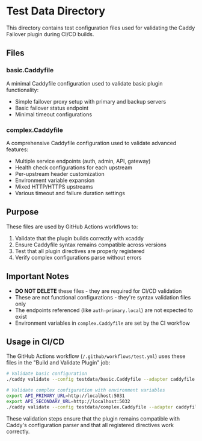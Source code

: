 # Test Data Directory

This directory contains test configuration files used for validating the Caddy Failover plugin during CI/CD builds.

## Files

### basic.Caddyfile
A minimal Caddyfile configuration used to validate basic plugin functionality:
- Simple failover proxy setup with primary and backup servers
- Basic failover status endpoint
- Minimal timeout configurations

### complex.Caddyfile
A comprehensive Caddyfile configuration used to validate advanced features:
- Multiple service endpoints (auth, admin, API, gateway)
- Health check configurations for each upstream
- Per-upstream header customization
- Environment variable expansion
- Mixed HTTP/HTTPS upstreams
- Various timeout and failure duration settings

## Purpose

These files are used by GitHub Actions workflows to:
1. Validate that the plugin builds correctly with xcaddy
2. Ensure Caddyfile syntax remains compatible across versions
3. Test that all plugin directives are properly registered
4. Verify complex configurations parse without errors

## Important Notes

- **DO NOT DELETE** these files - they are required for CI/CD validation
- These are not functional configurations - they're syntax validation files only
- The endpoints referenced (like `auth-primary.local`) are not expected to exist
- Environment variables in `complex.Caddyfile` are set by the CI workflow

## Usage in CI/CD

The GitHub Actions workflow (`/.github/workflows/test.yml`) uses these files in the "Build and Validate Plugin" job:

```bash
# Validate basic configuration
./caddy validate --config testdata/basic.Caddyfile --adapter caddyfile

# Validate complex configuration with environment variables
export API_PRIMARY_URL=http://localhost:5031
export API_SECONDARY_URL=http://localhost:5032
./caddy validate --config testdata/complex.Caddyfile --adapter caddyfile
```

These validation steps ensure that the plugin remains compatible with Caddy's configuration parser and that all registered directives work correctly.
